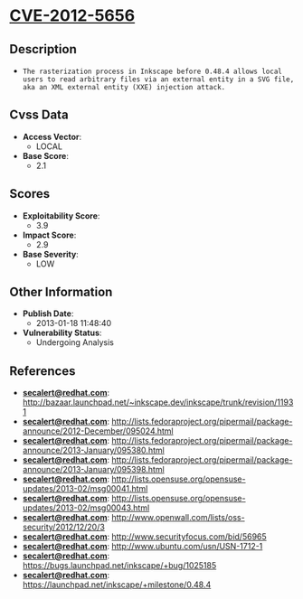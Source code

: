 
# [CVE-2012-5656](https://cve.mitre.org/cgi-bin/cvename.cgi?name=CVE-2012-5656)

## Description

- `The rasterization process in Inkscape before 0.48.4 allows local users to read arbitrary files via an external entity in a SVG file, aka an XML external entity (XXE) injection attack.`

## Cvss Data

- **Access Vector**:
  - LOCAL
- **Base Score**:
  - 2.1

## Scores

- **Exploitability Score**:
  - 3.9
- **Impact Score**:
  - 2.9
- **Base Severity**:
  - LOW

## Other Information

- **Publish Date**:
  - 2013-01-18 11:48:40
- **Vulnerability Status**:
  - Undergoing Analysis

## References

- **secalert@redhat.com**: http://bazaar.launchpad.net/~inkscape.dev/inkscape/trunk/revision/11931
- **secalert@redhat.com**: http://lists.fedoraproject.org/pipermail/package-announce/2012-December/095024.html
- **secalert@redhat.com**: http://lists.fedoraproject.org/pipermail/package-announce/2013-January/095380.html
- **secalert@redhat.com**: http://lists.fedoraproject.org/pipermail/package-announce/2013-January/095398.html
- **secalert@redhat.com**: http://lists.opensuse.org/opensuse-updates/2013-02/msg00041.html
- **secalert@redhat.com**: http://lists.opensuse.org/opensuse-updates/2013-02/msg00043.html
- **secalert@redhat.com**: http://www.openwall.com/lists/oss-security/2012/12/20/3
- **secalert@redhat.com**: http://www.securityfocus.com/bid/56965
- **secalert@redhat.com**: http://www.ubuntu.com/usn/USN-1712-1
- **secalert@redhat.com**: https://bugs.launchpad.net/inkscape/+bug/1025185
- **secalert@redhat.com**: https://launchpad.net/inkscape/+milestone/0.48.4
